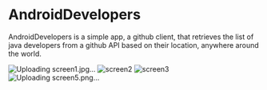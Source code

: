 # AndroidDevelopers
AndroidDevelopers is a simple app, a github client, that retrieves the list of java developers from a github API based on their location, anywhere around the world.

![Uploading screen1.jpg…]()
![screen2](https://user-images.githubusercontent.com/24938970/30372250-1fe0b058-9875-11e7-80e7-996a39553008.jpg)
![screen3](https://user-images.githubusercontent.com/24938970/30372251-1fee24b8-9875-11e7-8831-4facaf84821c.jpg)
![Uploading screen5.png…]()
